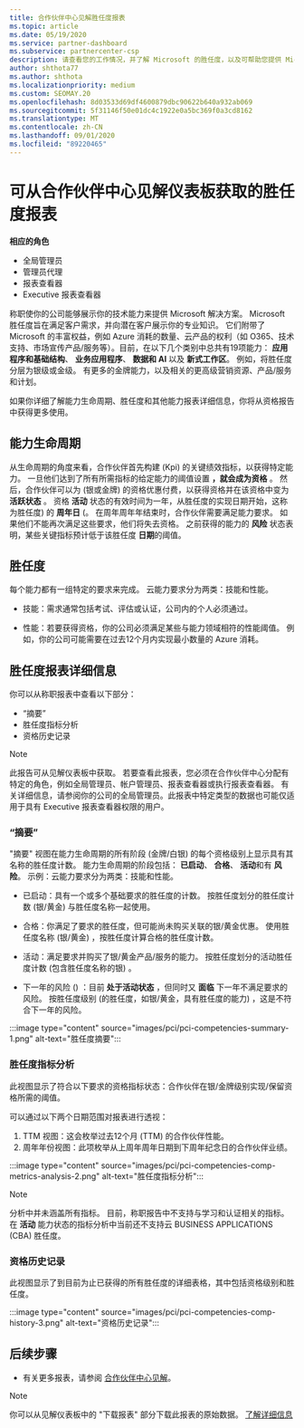 ```yaml
---
title: 合作伙伴中心见解胜任度报表
ms.topic: article
ms.date: 05/19/2020
ms.service: partner-dashboard
ms.subservice: partnercenter-csp
description: 请查看您的工作情况，并了解 Microsoft 的胜任度，以及可帮助您提供 Microsoft 解决方案的服务。
author: shthota77
ms.author: shthota
ms.localizationpriority: medium
ms.custom: SEOMAY.20
ms.openlocfilehash: 8d03533d69df4600879dbc90622b640a932ab069
ms.sourcegitcommit: 5f31146f50e01dc4c1922e0a5bc369f0a3cd8162
ms.translationtype: MT
ms.contentlocale: zh-CN
ms.lasthandoff: 09/01/2020
ms.locfileid: "89220465"
---
```

# <a name="competencies-report-available-from-the-partner-center-insights-dashboard"></a>可从合作伙伴中心见解仪表板获取的胜任度报表

**相应的角色**
- 全局管理员
- 管理员代理
- 报表查看器
- Executive 报表查看器

称职使你的公司能够展示你的技术能力来提供 Microsoft 解决方案。 Microsoft 胜任度旨在满足客户需求，并向潜在客户展示你的专业知识。 它们附带了 Microsoft 的丰富权益，例如 Azure 消耗的数量、云产品的权利（如 O365、技术支持、市场宣传产品/服务等）。目前，在以下几个类别中总共有19项能力： **应用程序和基础结构**、 **业务应用程序**、 **数据和 AI** 以及 **新式工作区**。 例如，将胜任度分层为银级或金级。 有更多的金牌能力，以及相关的更高级营销资源、产品/服务和计划。  

如果你详细了解能力生命周期、胜任度和其他能力报表详细信息，你将从资格报告中获得更多使用。

## <a name="competency-life-cycle"></a>能力生命周期

从生命周期的角度来看，合作伙伴首先构建 (Kpi) 的关键绩效指标，以获得特定能力。 一旦他们达到了所有所需指标的给定能力的阈值设置 **，就会成为资格** 。 然后，合作伙伴可以为 (银或金牌) 的资格优惠付费，以获得资格并在该资格中变为 **活跃状态** 。 资格 **活动** 状态的有效时间为一年，从胜任度的实现日期开始，这称为胜任度) 的 **周年日** (。 在周年周年年结束时，合作伙伴需要满足能力要求。 如果他们不能再次满足这些要求，他们将失去资格。 之前获得的能力的 **风险** 状态表明，某些关键指标预计低于该胜任度 **日期**的阈值。

## <a name="competency-attainment"></a>胜任度

每个能力都有一组特定的要求来完成。 云能力要求分为两类：技能和性能。

- 技能：需求通常包括考试、评估或认证，公司内的个人必须通过。

- 性能：若要获得资格，你的公司必须满足某些与能力领域相符的性能阈值。 例如，你的公司可能需要在过去12个月内实现最小数量的 Azure 消耗。

## <a name="competencies-report-details"></a>胜任度报表详细信息

你可以从称职报表中查看以下部分：

- “摘要”
- 胜任度指标分析
- 资格历史记录

 > [!NOTE]
 > 此报告可从见解仪表板中获取。 若要查看此报表，您必须在合作伙伴中心分配有特定的角色，例如全局管理员、帐户管理员、报表查看器或执行报表查看器。 有关详细信息，请参阅你的公司的全局管理员。此报表中特定类型的数据也可能仅适用于具有 Executive 报表查看器权限的用户。

### <a name="summary"></a>“摘要”

"摘要" 视图在能力生命周期的所有阶段 (金牌/白银) 的每个资格级别上显示具有其名称的胜任度计数。 能力生命周期的阶段包括： **已启动**、 **合格**、 **活动**和有 **风险**。 示例：云能力要求分为两类：技能和性能。

- 已启动：具有一个或多个基础要求的胜任度的计数。
按胜任度划分的胜任度计数 (银/黄金) 与胜任度名称一起使用。

- 合格：你满足了要求的胜任度，但可能尚未购买关联的银/黄金优惠。 使用胜任度名称 (银/黄金) ，按胜任度计算合格的胜任度计数。

- 活动：满足要求并购买了银/黄金产品/服务的能力。 按胜任度划分的活动胜任度计数 (包含胜任度名称的银) 。

- 下一年的风险 () ：目前 **处于活动状态** ，但同时又 **面临** 下一年不满足要求的风险。
按胜任度级别 (的胜任度，如银/黄金，具有胜任度的能力) ，这是不符合下一年的风险。

:::image type="content" source="images/pci/pci-competencies-summary-1.png" alt-text="胜任度摘要":::

### <a name="competency-metric-analysis"></a>胜任度指标分析

此视图显示了符合以下要求的资格指标状态：合作伙伴在银/金牌级别实现/保留资格所需的阈值。 

可以通过以下两个日期范围对报表进行透视：

1. TTM 视图：这会枚举过去12个月 (TTM) 的合作伙伴性能。
2. 周年年份视图：此项枚举从上周年周年日期到下周年纪念日的合作伙伴业绩。

:::image type="content" source="images/pci/pci-competencies-comp-metrics-analysis-2.png" alt-text="胜任度指标分析":::

> [!NOTE]
 > 分析中并未涵盖所有指标。 目前，称职报告中不支持与学习和认证相关的指标。 在 **活动** 能力状态的指标分析中当前还不支持云 BUSINESS APPLICATIONS (CBA) 胜任度。

### <a name="competency-history"></a>资格历史记录

此视图显示了到目前为止已获得的所有胜任度的详细表格，其中包括资格级别和胜任度。

:::image type="content" source="images/pci/pci-competencies-comp-history-3.png" alt-text="资格历史记录":::

## <a name="next-steps"></a>后续步骤

- 有关更多报表，请参阅 [合作伙伴中心见解](partner-center-insights.md)。

>[!NOTE] 
> 你可以从见解仪表板中的 "下载报表" 部分下载此报表的原始数据。 [了解详细信息](pci-download-reports.md) 
